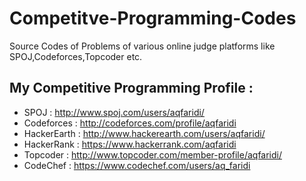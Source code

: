 # Competitve-Programming-Codes

Source Codes of Problems of various online judge platforms like SPOJ,Codeforces,Topcoder etc.


## My Competitive Programming Profile : 

- SPOJ : http://www.spoj.com/users/aqfaridi/
- Codeforces : http://codeforces.com/profile/aqfaridi
- HackerEarth : http://www.hackerearth.com/users/aqfaridi/
- HackerRank : https://www.hackerrank.com/aqfaridi
- Topcoder : http://www.topcoder.com/member-profile/aqfaridi/
- CodeChef : https://www.codechef.com/users/aq_faridi

